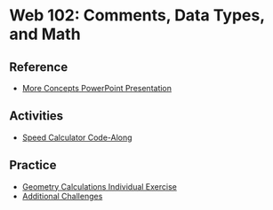 # Web 102: Comments, Data Types, and Math

## Reference
- <a href="Lecture.pptx" target="_blank">More Concepts PowerPoint Presentation</a>

## Activities
- [Speed Calculator Code-Along](SpeedCalculatorInstructions.md)

## Practice
- [Geometry Calculations Individual Exercise](GeometryCalculationsInstructions.md)
- [Additional Challenges](AdditionalChallenges.md)
